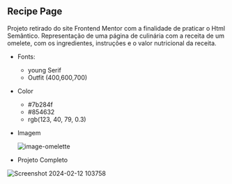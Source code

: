 ## Recipe Page 

Projeto retirado do site Frontend Mentor com a finalidade de praticar o Html Semântico. Representação de uma página de culinária com a receita
de um omelete, com os ingredientes, instruções e o valor nutricional da receita. 

* Fonts:
  - young Serif
  - Outfit (400,600,700)

* Color
  - #7b284f
  - #854632
  - rgb(123, 40, 79, 0.3)

 
* Imagem
    
    ![image-omelette](https://github.com/NathaliaFernandes28/RecipePage/assets/88513545/0b7e0ff4-7a9f-4477-8b5f-a4a3b51d1f32)


* Projeto Completo


![Screenshot 2024-02-12 103758](https://github.com/NathaliaFernandes28/RecipePage/assets/88513545/d13186dc-6738-42f9-8f01-d63aa13a4f12)
